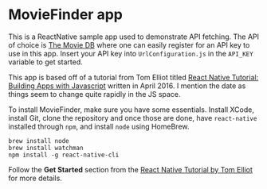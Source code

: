 # MovieFinder app

This is a ReactNative sample app used to demonstrate API fetching. The
API of choice is [The Movie DB](www.themoviedb.org) where one can easily
register for an API key to use in this app. Insert your API key into
`UrlConfiguration.js` in the `API_KEY` variable to get started.

This app is based off of a tutorial from Tom Elliot titled [React Native
Tutorial: Building Apps with
Javascript](https://www.raywenderlich.com/126063/react-native-tutorial)
written in April 2016. I mention the date as things seem to change quite
rapidly in the JS space.

To install MovieFinder, make sure you have some essentials. Install 
XCode, install Git, clone the repository and once those are done, have
`react-native` installed through `npm`, and install `node` using HomeBrew.
```
brew install node
brew install watchman
npm install -g react-native-cli
```
Follow the **Get Started** section from the [React Native Tutorial by Tom
Elliot](https://www.raywenderlich.com/126063/react-native-tutorial) for
more details.

